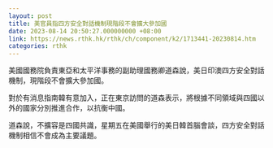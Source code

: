 ```yaml
---
layout: post
title: 美官員指四方安全對話機制現階段不會擴大參加國
date: 2023-08-14 20:50:27.000000000 +08:00
link: https://news.rthk.hk/rthk/ch/component/k2/1713441-20230814.htm
categories: rthk
---
```


美國國務院負責東亞和太平洋事務的副助理國務卿道森說，美日印澳四方安全對話機制，現階段不會擴大參加國。

對於有消息指南韓有意加入，正在東京訪問的道森表示，將根據不同領域與四國以外的國家分別推進合作，以抗衡中國。

道森說，不擴容是四國共識，星期五在美國舉行的美日韓首腦會談，四方安全對話機制相信不會成為主要議題。
